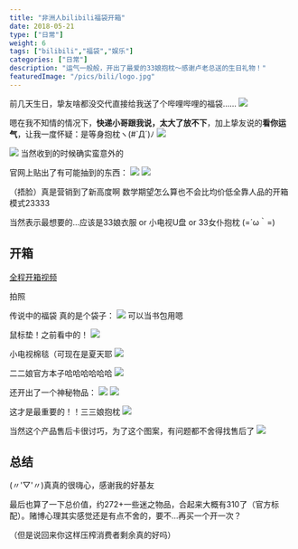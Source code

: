 ```yaml
---
title: "非洲人bilibili福袋开箱"
date: 2018-05-21
type: ["日常"]
weight: 6
tags: ["bilibili","福袋","娱乐"]
categories: ["日常"]
description: "运气一般般，开出了最爱的33娘抱枕～感谢卢老总送的生日礼物！"
featuredImage: "/pics/bili/logo.jpg"
---
```


前几天生日，挚友啥都没交代直接给我送了个哔哩哔哩的福袋……
![](/pics/bili/01.png)

嗯在我不知情的情况下，**快递小哥跟我说，太大了放不下**，加上挚友说的**看你运气**，让我一度怀疑：是等身抱枕ヽ(#`Д´)ﾉ
![](/pics/bili/02.jpg)

![](/pics/bili/02.1.jpg)
当然收到的时候确实蛮意外的

官网上贴出了有可能抽到的东西：
![](/pics/bili/03.jpg)
![](/pics/bili/04.jpg)

（捂脸）真是营销到了新高度啊 数学期望怎么算也不会比均价低全靠人品的开箱模式23333

当然表示最想要的…应该是33娘衣服 or 小电视U盘 or 33女仆抱枕 (=´ω｀=)

## 开箱

[全程开箱视频](/pics/bili/开箱.mov)

拍照

传说中的福袋 真的是个袋子：
![](/pics/bili/05.jpg)
可以当书包用嗯

鼠标垫！之前看中的！
![](/pics/bili/06.jpg)

小电视棉毯（可现在是夏天耶
![](/pics/bili/09.jpg)

二二娘官方本子哈哈哈哈哈哈
![](/pics/bili/10.jpg)

还开出了一个神秘物品：
![](/pics/bili/07.jpg)
![](/pics/bili/08.jpg)

这才是最重要的！！三三娘抱枕
![](/pics/bili/11.jpg)

当然这个产品售后卡很讨巧，为了这个图案，有问题都不舍得找售后了
![](/pics/bili/12.png)

## 总结
(〃'▽'〃)真真的很嗨心，感谢我的好基友

最后也算了一下总价值，约272+一些迷之物品，合起来大概有310了（官方标配）。赌博心理其实感觉还是有点不舍的，要不…再买一个开一次？

（但是说回来你这样压榨消费者剩余真的好吗）
